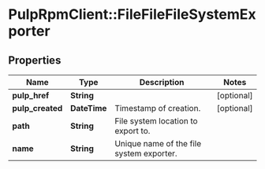 # PulpRpmClient::FileFileFileSystemExporter

## Properties
Name | Type | Description | Notes
------------ | ------------- | ------------- | -------------
**pulp_href** | **String** |  | [optional] 
**pulp_created** | **DateTime** | Timestamp of creation. | [optional] 
**path** | **String** | File system location to export to. | 
**name** | **String** | Unique name of the file system exporter. | 


